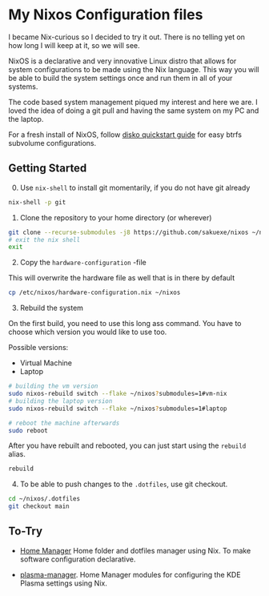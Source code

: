 # My Nixos Configuration files

I became Nix-curious so I decided to try it out. There is no telling yet on how
long I will keep at it, so we will see.

NixOS is a declarative and very innovative Linux distro that allows for system
configurations to be made using the Nix language. This way you will be able to
build the system settings once and run them in all of your systems.

The code based system management piqued my interest and here we are. I loved the
idea of doing a git pull and having the same system on my PC and the laptop.

For a fresh install of NixOS, follow [disko quickstart guide](https://github.com/nix-community/disko/blob/master/docs/quickstart.md)
for easy btrfs subvolume configurations.

## Getting Started

0. Use `nix-shell` to install git momentarily, if you do not have git already

```bash
nix-shell -p git
```

1. Clone the repository to your home directory (or wherever)

```bash
git clone --recurse-submodules -j8 https://github.com/sakuexe/nixos ~/nixos
# exit the nix shell
exit
```

2. Copy the `hardware-configuration` -file

This will overwrite the hardware file as well that is in there by default

```bash
cp /etc/nixos/hardware-configuration.nix ~/nixos
```

3. Rebuild the system

On the first build, you need to use this long ass command. You have to choose
which version you would like to use too.

Possible versions:

- Virtual Machine
- Laptop

```bash
# building the vm version
sudo nixos-rebuild switch --flake ~/nixos?submodules=1#vm-nix
# building the laptop version
sudo nixos-rebuild switch --flake ~/nixos?submodules=1#laptop

# reboot the machine afterwards
sudo reboot
```

After you have rebuilt and rebooted, you can just start using the `rebuild` alias.

```bash
rebuild
```

4. To be able to push changes to the `.dotfiles`, use git checkout.

```bash
cd ~/nixos/.dotfiles
git checkout main
```

## To-Try

- [Home Manager](https://github.com/nix-community/home-manager) Home folder
and dotfiles manager using Nix. To make software configuration declarative.

- [plasma-manager](https://github.com/nix-community/plasma-manager). Home Manager
modules for configuring the KDE Plasma settings using Nix.
